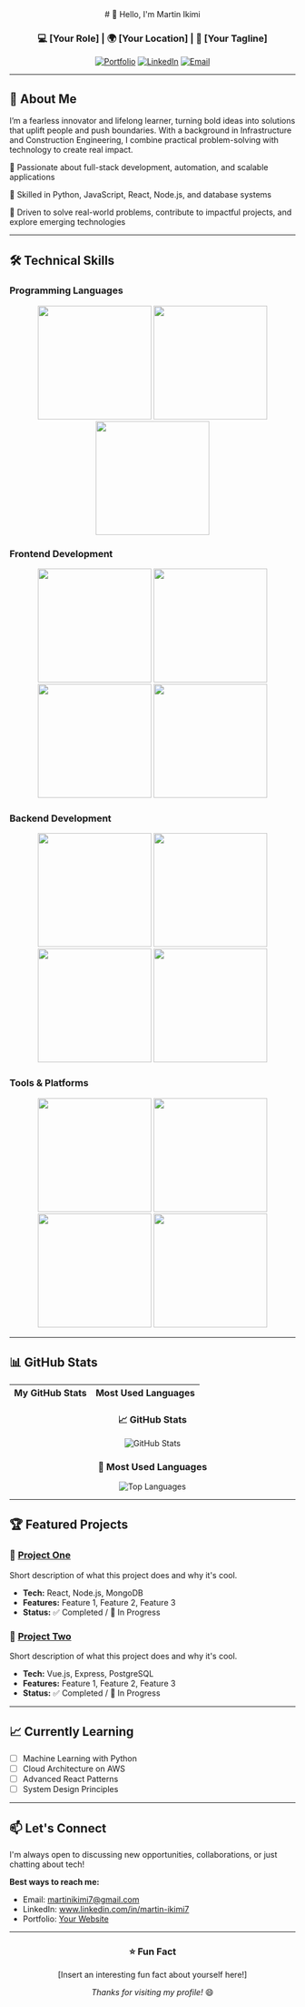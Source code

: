 <!-- Header Section -->
<div align="center">
# 👋 Hello, I'm Martin Ikimi

### 💻 [Your Role] | 🌍 [Your Location] | 🚀 [Your Tagline]

[![Portfolio](https://img.shields.io/badge/🌐_Portfolio-000000?style=for-the-badge)](https://yourportfolio.com)
[![LinkedIn](https://img.shields.io/badge/💼_LinkedIn-0A66C2?style=for-the-badge)](https://www.linkedin.com/in/martin-ikimi7)
[![Email](https://img.shields.io/badge/📧_Email-EA4335?style=for-the-badge)](mailto:martinikimi7@gmail.com)

</div>

---

## 📖 About Me

I’m a fearless innovator and lifelong learner, turning bold ideas into solutions that uplift people and push boundaries. With a background in Infrastructure and Construction Engineering, I combine practical problem-solving with technology to create real impact.

🔹 Passionate about full-stack development, automation, and scalable applications

🔹 Skilled in Python, JavaScript, React, Node.js, and database systems

🔹 Driven to solve real-world problems, contribute to impactful projects, and explore emerging technologies


---

## 🛠️ Technical Skills

### Programming Languages
<p align="center">
  <img src="https://img.shields.io/badge/Python-3776AB?style=flat-square&logo=python&logoColor=white" height="200" />
  <img src="https://img.shields.io/badge/JavaScript-F7DF1E?style=flat-square&logo=javascript&logoColor=black" height="200" />
  <img src="https://img.shields.io/badge/TypeScript-3178C6?style=flat-square&logo=typescript&logoColor=white" height="200" />
</p>

### Frontend Development
<p align="center">
  <img src="https://img.shields.io/badge/React-61DAFB?style=flat-square&logo=react&logoColor=black" height="200" />
  <img src="https://img.shields.io/badge/Vue.js-4FC08D?style=flat-square&logo=vue.js&logoColor=white" height="200" />
  <img src="https://img.shields.io/badge/HTML5-E34F26?style=flat-square&logo=html5&logoColor=white" height="200" />
  <img src="https://img.shields.io/badge/CSS3-1572B6?style=flat-square&logo=css3&logoColor=white" height="200" />
</p>

### Backend Development
<p align="center">
  <img src="https://img.shields.io/badge/Node.js-339933?style=flat-square&logo=node.js&logoColor=white" height="200" />
  <img src="https://img.shields.io/badge/Express-000000?style=flat-square&logo=express&logoColor=white" height="200" />
  <img src="https://img.shields.io/badge/Django-092E20?style=flat-square&logo=django&logoColor=white" height="200" />
  <img src="https://img.shields.io/badge/Flask-000000?style=flat-square&logo=flask&logoColor=white" height="200" />
</p>

### Tools & Platforms
<p align="center">
  <img src="https://img.shields.io/badge/Git-F05032?style=flat-square&logo=git&logoColor=white" height="200" />
  <img src="https://img.shields.io/badge/Docker-2496ED?style=flat-square&logo=docker&logoColor=white" height="200" />
  <img src="https://img.shields.io/badge/AWS-232F3E?style=flat-square&logo=amazon-aws&logoColor=white" height="200" />
  <img src="https://img.shields.io/badge/PostgreSQL-4169E1?style=flat-square&logo=postgresql&logoColor=white" height="200" />
</p>

---

## 📊 GitHub Stats

<div align="center">

| My GitHub Stats | Most Used Languages |
| :---: | :---: |
### 📈 GitHub Stats
![GitHub Stats](https://github-readme-stats.vercel.app/api?username=Martinikimi&show_icons=true&theme=radical)

### 🧠 Most Used Languages
![Top Languages](https://github-readme-stats.vercel.app/api/top-langs/?username=Martinikimi&layout=compact&theme=radical)


</div>

---

## 🏆 Featured Projects

### 🎯 [Project One](https://github.com/YOUR_USERNAME/project-one)
Short description of what this project does and why it's cool.  
- **Tech:** React, Node.js, MongoDB  
- **Features:** Feature 1, Feature 2, Feature 3  
- **Status:** ✅ Completed / 🚧 In Progress  

### 🚀 [Project Two](https://github.com/YOUR_USERNAME/project-two)
Short description of what this project does and why it's cool.  
- **Tech:** Vue.js, Express, PostgreSQL  
- **Features:** Feature 1, Feature 2, Feature 3  
- **Status:** ✅ Completed / 🚧 In Progress  

---

## 📈 Currently Learning

- [ ] Machine Learning with Python  
- [ ] Cloud Architecture on AWS  
- [ ] Advanced React Patterns  
- [ ] System Design Principles  

---

## 📫 Let's Connect

I'm always open to discussing new opportunities, collaborations, or just chatting about tech!

**Best ways to reach me:**  
- Email: martinikimi7@gmail.com  
- LinkedIn: www.linkedin.com/in/martin-ikimi7  
- Portfolio: [Your Website](https://yourportfolio.com)  

---

<div align="center">

### ⭐ Fun Fact
[Insert an interesting fun fact about yourself here!]

*Thanks for visiting my profile!* 😄

</div>
